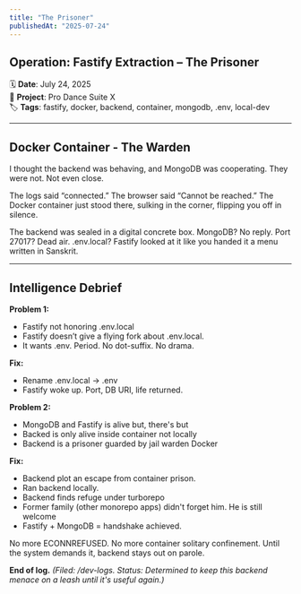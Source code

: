 ```yaml
---
title: "The Prisoner"
publishedAt: "2025-07-24"
---
```


## Operation: Fastify Extraction – The Prisoner

🗓️ **Date**: July 24, 2025  
🧠 **Project**: Pro Dance Suite X  
🏷️ **Tags**: fastify, docker, backend, container, mongodb, .env, local-dev

---

## Docker Container - The Warden

I thought the backend was behaving, and MongoDB was cooperating.
They were not. Not even close.

The logs said “connected.”
The browser said “Cannot be reached.”
The Docker container just stood there, sulking in the corner, flipping you off in silence.

The backend was sealed in a digital concrete box.
MongoDB? No reply. Port 27017? Dead air.
.env.local? Fastify looked at it like you handed it a menu written in Sanskrit.

---

## Intelligence Debrief

**Problem 1:**

- Fastify not honoring .env.local
- Fastify doesn’t give a flying fork about .env.local.
- It wants .env. Period. No dot-suffix. No drama.

**Fix:**

- Rename .env.local → .env
- Fastify woke up. Port, DB URI, life returned.

**Problem 2:**

- MongoDB and Fastify is alive but, there's but
- Backed is only alive inside container not locally
- Backend is a prisoner guarded by jail warden Docker

**Fix:**

- Backend plot an escape from container prison.
- Ran backend locally.
- Backend finds refuge under turborepo
- Former family (other monorepo apps) didn't forget him. He is still welcome
- Fastify + MongoDB = handshake achieved.

No more ECONNREFUSED. No more container solitary confinement.
Until the system demands it, backend stays out on parole.

**End of log.**
_(Filed: /dev-logs. Status: Determined to keep this backend menace on a leash until it's useful again.)_
